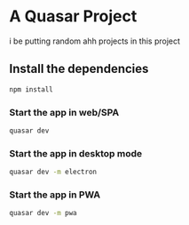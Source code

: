 # A Quasar Project

  i be putting random ahh projects in this project

## Install the dependencies
```bash
npm install
```

### Start the app in web/SPA
```bash
quasar dev
```

### Start the app in desktop mode
```bash
quasar dev -m electron
```
### Start the app in PWA
```bash
quasar dev -m pwa
```

